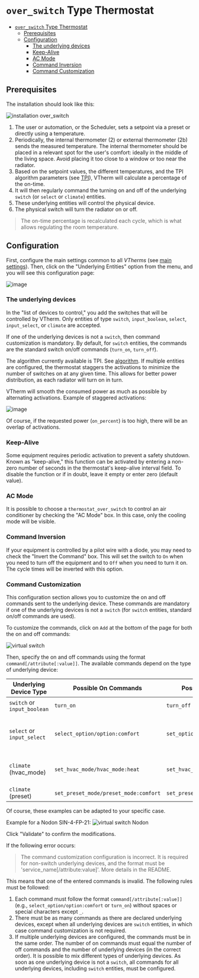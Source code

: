 # `over_switch` Type Thermostat

- [`over_switch` Type Thermostat](#over_switch-type-thermostat)
  - [Prerequisites](#prerequisites)
  - [Configuration](#configuration)
    - [The underlying devices](#the-underlying-devices)
    - [Keep-Alive](#keep-alive)
    - [AC Mode](#ac-mode)
    - [Command Inversion](#command-inversion)
    - [Command Customization](#command-customization)


## Prerequisites

The installation should look like this:

![installation `over_switch`](images/over-switch-schema.png)

1. The user or automation, or the Scheduler, sets a setpoint via a preset or directly using a temperature.
2. Periodically, the internal thermometer (2) or external thermometer (2b) sends the measured temperature. The internal thermometer should be placed in a relevant spot for the user's comfort: ideally in the middle of the living space. Avoid placing it too close to a window or too near the radiator.
3. Based on the setpoint values, the different temperatures, and the TPI algorithm parameters (see [TPI](algorithms.md#lalgorithme-tpi)), VTherm will calculate a percentage of the on-time.
4. It will then regularly command the turning on and off of the underlying `switch` (or `select` or `climate`) entities.
5. These underlying entities will control the physical device.
6. The physical switch will turn the radiator on or off.

> The on-time percentage is recalculated each cycle, which is what allows regulating the room temperature.

## Configuration

First, configure the main settings common to all _VTherms_ (see [main settings](base-attributes.md)).
Then, click on the "Underlying Entities" option from the menu, and you will see this configuration page:

![image](images/config-linked-entity.png)

### The underlying devices

In the "list of devices to control," you add the switches that will be controlled by VTherm. Only entities of type `switch`, `input_boolean`, `select`, `input_select`, or `climate` are accepted.

If one of the underlying devices is not a `switch`, then command customization is mandatory. By default, for `switch` entities, the commands are the standard switch on/off commands (`turn_on`, `turn_off`).

The algorithm currently available is TPI. See [algorithm](#algorithm).
If multiple entities are configured, the thermostat staggers the activations to minimize the number of switches on at any given time. This allows for better power distribution, as each radiator will turn on in turn.

VTherm will smooth the consumed power as much as possible by alternating activations. Example of staggered activations:

![image](images/multi-switch-activation.png)

Of course, if the requested power (`on_percent`) is too high, there will be an overlap of activations.

### Keep-Alive

Some equipment requires periodic activation to prevent a safety shutdown. Known as "keep-alive," this function can be activated by entering a non-zero number of seconds in the thermostat's keep-alive interval field. To disable the function or if in doubt, leave it empty or enter zero (default value).

### AC Mode

It is possible to choose a `thermostat_over_switch` to control an air conditioner by checking the "AC Mode" box. In this case, only the cooling mode will be visible.

### Command Inversion

If your equipment is controlled by a pilot wire with a diode, you may need to check the "Invert the Command" box. This will set the switch to `On` when you need to turn off the equipment and to `Off` when you need to turn it on. The cycle times will be inverted with this option.

### Command Customization

This configuration section allows you to customize the on and off commands sent to the underlying device.
These commands are mandatory if one of the underlying devices is not a `switch` (for `switch` entities, standard on/off commands are used).

To customize the commands, click on `Add` at the bottom of the page for both the on and off commands:

![virtual switch](images/config-vswitch1.png)

Then, specify the on and off commands using the format `command[/attribute[:value]]`.
The available commands depend on the type of underlying device:

| Underlying Device Type      | Possible On Commands                  | Possible Off Commands               | Applies To                    |
| --------------------------- | ------------------------------------- | ----------------------------------- | ----------------------------- |
| `switch` or `input_boolean` | `turn_on`                             | `turn_off`                          | All switches                  |
| `select` or `input_select`  | `select_option/option:comfort`        | `set_option/option:frost`           | Nodon SIN-4-FP-21 and similar |
| `climate` (hvac_mode)       | `set_hvac_mode/hvac_mode:heat`        | `set_hvac_mode/hvac_mode:off`       | eCosy (via Tuya Local)        |
| `climate` (preset)          | `set_preset_mode/preset_mode:comfort` | `set_preset_mode/preset_mode:frost` | Heatzy                        |

Of course, these examples can be adapted to your specific case.

Example for a Nodon SIN-4-FP-21:
![virtual switch Nodon](images/config-vswitch2.png)

Click "Validate" to confirm the modifications.

If the following error occurs:

> The command customization configuration is incorrect. It is required for non-switch underlying devices, and the format must be 'service_name[/attribute:value]'. More details in the README.

This means that one of the entered commands is invalid. The following rules must be followed:
1. Each command must follow the format `command[/attribute[:value]]` (e.g., `select_option/option:comfort` or `turn_on`) without spaces or special characters except `_`.
2. There must be as many commands as there are declared underlying devices, except when all underlying devices are `switch` entities, in which case command customization is not required.
3. If multiple underlying devices are configured, the commands must be in the same order. The number of on commands must equal the number of off commands and the number of underlying devices (in the correct order). It is possible to mix different types of underlying devices. As soon as one underlying device is not a `switch`, all commands for all underlying devices, including `switch` entities, must be configured.
